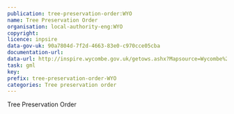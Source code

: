 ```yaml
---
publication: tree-preservation-order:WYO
name: Tree Preservation Order
organisation: local-authority-eng:WYO
copyright: 
licence: inpsire
data-gov-uk: 90a7804d-7f2d-4663-83e0-c970cce05cba
documentation-url: 
data-url: http://inspire.wycombe.gov.uk/getows.ashx?Mapsource=Wycombe%2FInspire&service=WFS&version=1.1.0&Request=GetFeature&TypeName=TreePreservationOrder&outputFormat=GML2
task: gml
key: 
prefix: tree-preservation-order-WYO
categories: Tree preservation order
---
```


Tree Preservation Order
